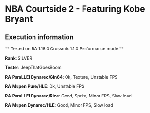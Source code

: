 # NBA Courtside 2 - Featuring Kobe Bryant 

## Execution information

** Tested on RA 1.18.0 Crossmix 1.1.0 Performance mode **

**Rank**: SILVER

**Tester**: JeepThatGoesBoom


**RA ParaLLEl Dynarec/Gln64**: Ok, Texture, Unstable FPS

**RA Mupen Pure/HLE**: Ok, Unstable FPS

**RA ParaLLEl Dynarec/Rice**: Good, Sprite, Minor FPS, Slow load

**RA Mupen Dynarec/HLE**: Good, Minor FPS, Slow load
